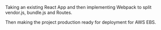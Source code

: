 Taking an existing React App and then implementing Webpack to split vendor.js, bundle.js and Routes. 

Then making the project production ready for deployment for AWS EBS.
